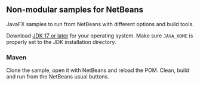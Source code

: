 ## Non-modular samples for NetBeans

JavaFX samples to run from NetBeans with different options and build tools.

Download [JDK 17 or later](http://jdk.java.net/) for your operating system.
Make sure `JAVA_HOME` is properly set to the JDK installation directory. 

### Maven

Clone the sample, open it with NetBeans and reload the POM. Clean, build and run
from the NetBeans usual buttons.